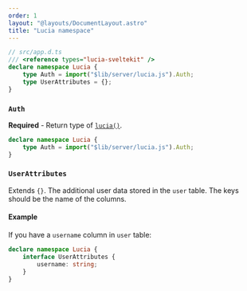 ```yaml
---
order: 1
layout: "@layouts/DocumentLayout.astro"
title: "Lucia namespace"
---
```


```ts
// src/app.d.ts
/// <reference types="lucia-sveltekit" />
declare namespace Lucia {
	type Auth = import("$lib/server/lucia.js").Auth;
	type UserAttributes = {};
}
```

### `Auth`

**Required** - Return type of [`lucia()`](/reference/api/server-api#lucia).

```ts
declare namespace Lucia {
	type Auth = import("$lib/server/lucia.js").Auth;
}
```

### `UserAttributes`

Extends `{}`. The additional user data stored in the `user` table. The keys should be the name of the columns.

#### Example

If you have a `username` column in `user` table:

```ts
declare namespace Lucia {
	interface UserAttributes {
		username: string;
	}
}
```
